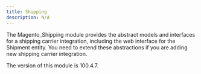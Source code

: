 ```yaml
---
title: Shipping
description: N/A
---
```


The Magento_Shipping module provides the abstract models and interfaces for a shipping carrier integration, including the web interface for the Shipment entity.
You need to extend these abstractions if you are adding new shipping carrier integration.

<InlineAlert slots="text" />
The version of this module is 100.4.7.
